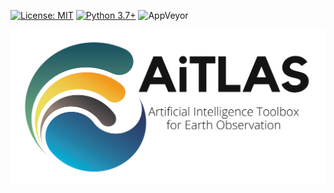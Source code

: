 [![License: MIT](https://img.shields.io/badge/License-MIT-yellow.svg)](https://github.com/a-norcliffe/sonode/blob/master/LICENSE) [![Python 3.7+](https://img.shields.io/badge/python-3.7+-blue.svg)](https://www.python.org/downloads/release/python-370/) ![AppVeyor](https://img.shields.io/appveyor/build/simidjievskin/aitlas)

![logo](media/AiTALS_horizontal_gradient_subtitle.png)
